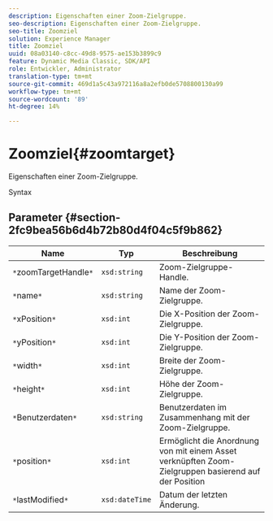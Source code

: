 ```yaml
---
description: Eigenschaften einer Zoom-Zielgruppe.
seo-description: Eigenschaften einer Zoom-Zielgruppe.
seo-title: Zoomziel
solution: Experience Manager
title: Zoomziel
uuid: 08a03140-c8cc-49d8-9575-ae153b3899c9
feature: Dynamic Media Classic, SDK/API
role: Entwickler, Administrator
translation-type: tm+mt
source-git-commit: 469d1a5c43a972116a8a2efb0de5708800130a99
workflow-type: tm+mt
source-wordcount: '89'
ht-degree: 14%

---
```



# Zoomziel{#zoomtarget}

Eigenschaften einer Zoom-Zielgruppe.

Syntax

## Parameter {#section-2fc9bea56b6d4b72b80d4f04c5f9b862}

| Name | Typ | Beschreibung |
|---|---|---|
| `*`zoomTargetHandle`*` | `xsd:string` | Zoom-Zielgruppe-Handle. |
| `*`name`*` | `xsd:string` | Name der Zoom-Zielgruppe. |
| `*`xPosition`*` | `xsd:int` | Die X-Position der Zoom-Zielgruppe. |
| `*`yPosition`*` | `xsd:int` | Die Y-Position der Zoom-Zielgruppe. |
| `*`width`*` | `xsd:int` | Breite der Zoom-Zielgruppe. |
| `*`height`*` | `xsd:int` | Höhe der Zoom-Zielgruppe. |
| `*`Benutzerdaten`*` | `xsd:string` | Benutzerdaten im Zusammenhang mit der Zoom-Zielgruppe. |
| `*`position`*` | `xsd:int` | Ermöglicht die Anordnung von mit einem Asset verknüpften Zoom-Zielgruppen basierend auf der Position |
| `*`lastModified`*` | `xsd:dateTime` | Datum der letzten Änderung. |

